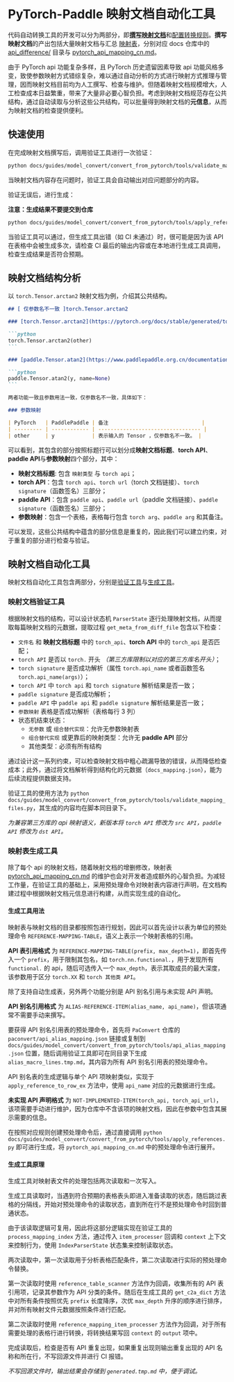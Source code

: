 # PyTorch-Paddle 映射文档自动化工具

代码自动转换工具的开发可以分为两部分，即[**撰写映射文档**](../pytorch_api_mapping_format_cn.html)和[配置转换规则](https://github.com/PaddlePaddle/PaConvert/blob/master/docs/CONTRIBUTING.md)。**撰写映射文档**的产出包括大量映射文档与汇总 [映射表](https://www.paddlepaddle.org.cn/documentation/docs/zh/develop/guides/model_convert/convert_from_pytorch/pytorch_api_mapping_cn.html)，分别对应 docs 仓库中的 [api_difference/](https://github.com/PaddlePaddle/docs/tree/develop/docs/guides/model_convert/convert_from_pytorch/api_difference) 目录与 [pytorch_api_mapping_cn.md](https://github.com/PaddlePaddle/docs/blob/develop/docs/guides/model_convert/convert_from_pytorch/pytorch_api_mapping_cn.md)。

由于 PyTorch api 功能复杂多样，且 PyTorch 历史遗留因素导致 api 功能风格多变，致使参数映射方式错综复杂，难以通过自动分析的方式进行映射方式推理与管理，因而映射文档目前均为人工撰写、检查与维护。但随着映射文档规模增大，人工检查成本日益繁重，带来了大量非必要心智负担。考虑到映射文档规范存在公共结构，通过自动读取与分析这些公共结构，可以批量得到映射文档的**元信息**，从而为映射文档的检查提供便利。

## 快速使用

在完成映射文档撰写后，调用验证工具进行一次验证：

```bash
python docs/guides/model_convert/convert_from_pytorch/tools/validate_mapping_files.py
```

当映射文档内容存在问题时，验证工具会自动输出对应问题部分的内容。

验证无误后，进行生成：

**注意：生成结果不要提交到仓库**

```bash
python docs/guides/model_convert/convert_from_pytorch/tools/apply_references.py
```

当验证工具可以通过，但生成工具出错（如 CI 未通过）时，很可能是因为该 API 在表格中会被生成多次，请检查 CI 最后的输出内容或在本地进行生成工具调用，检查生成结果是否符合预期。

## 映射文档结构分析

以 `torch.Tensor.arctan2` 映射文档为例，介绍其公共结构。

````markdown
## [ 仅参数名不一致 ]torch.Tensor.arctan2

### [torch.Tensor.arctan2](https://pytorch.org/docs/stable/generated/torch.arctan2.html#torch.arctan2)

```python
torch.Tensor.arctan2(other)
```

### [paddle.Tensor.atan2](https://www.paddlepaddle.org.cn/documentation/docs/en/develop/api/paddle/Tensor_en.html)

```python
paddle.Tensor.atan2(y, name=None)
```

两者功能一致且参数用法一致，仅参数名不一致，具体如下：

### 参数映射

| PyTorch   | PaddlePaddle | 备注                              |
| --------- | ------------ | --------------------------------- |
| other     | y            | 表示输入的 Tensor ，仅参数名不一致。 |
````

可以看到，其包含的部分按照标题行可以划分成**映射文档标题**、**torch API**、**paddle API**与**参数映射**四个部分，其中：

- **映射文档标题**: 包含 `映射类型` 与 `torch api`；
- **torch API**：包含 `torch api`、`torch url`（torch 文档链接）、`torch signature`（函数签名）三部分；
- **paddle API**：包含 `paddle api`、`paddle url`（paddle 文档链接）、`paddle signature`（函数签名）三部分；
- **参数映射**：包含一个表格，表格每行包含 `torch arg`、`paddle arg` 和其备注。

可以发现，这些公共结构中蕴含的部分信息是重复的，因此我们可以建立约束，对于重复的部分进行检查与验证。

## 映射文档自动化工具

映射文档自动化工具包含两部分，分别是[验证工具](https://github.com/PaddlePaddle/docs/blob/develop/docs/guides/model_convert/convert_from_pytorch/tools/validate_mapping_files.py)与[生成工具](https://github.com/PaddlePaddle/docs/blob/develop/docs/guides/model_convert/convert_from_pytorch/tools/apply_references.py)。

### 映射文档验证工具

根据映射文档的结构，可以设计状态机 `ParserState` 逐行处理映射文档，从而提取每篇映射文档的元数据，提取过程 `get_meta_from_diff_file` 包含以下检查：

- `文件名` 和 **映射文档标题** 中的 `torch_api`、**torch API** 中的 `torch_api` 是否匹配；
- `torch API` 是否以 `torch.` 开头 *（第三方库限制以对应的第三方库名开头）*；
- `torch signature` 是否成功解析（属性 `torch.api_name` 或者函数签名 `torch.api_name(args)`）；
- `torch API` 中 `torch api` 和 `torch signature` 解析结果是否一致；
- `paddle signature` 是否成功解析；
- `paddle API` 中 `paddle api` 和 `paddle signature` 解析结果是否一致；
- `参数映射` 表格是否成功解析（表格每行 3 列）
- 状态机结束状态：
    - `无参数` 或 `组合替代实现`：允许无参数映射表
    - `组合替代实现` 或更靠后的映射类型：允许无 **paddle API** 部分
    - 其他类型：必须有所有结构

通过设计这一系列约束，可以检查映射文档中粗心疏漏导致的错误，从而降低检查成本；此外，通过将文档解析得到结构化的元数据（`docs_mapping.json`），能为后续流程提供数据支持。

验证工具的使用方法为 `python docs/guides/model_convert/convert_from_pytorch/tools/validate_mapping_files.py`，其生成的内容均在脚本同目录下。

*为兼容第三方库的 api 映射语义，新版本将 `torch API` 修改为 `src API`，`paddle API` 修改为 `dst API`。*

### 映射表生成工具

除了每个 api 的映射文档，随着映射文档的增删修改，映射表 [pytorch_api_mapping_cn.md](https://github.com/PaddlePaddle/docs/blob/develop/docs/guides/model_convert/convert_from_pytorch/pytorch_api_mapping_cn.md) 的维护也会对开发者造成额外的心智负担。为减轻工作量，在验证工具的基础上，采用预处理命令对映射表内容进行声明，在文档构建过程中根据映射文档元信息进行构建，从而实现生成的自动化。

#### 生成工具用法

映射表与映射文档的目录都按照包进行规划，因此可以首先设计以表为单位的预处理命令 `REFERENCE-MAPPING-TABLE`，语义上表示一个映射表格的引用。

**API 表引用格式** 为 ``REFERENCE-MAPPING-TABLE(prefix, max_depth=1)``，即首先传入一个 `prefix`，用于限制其包名，如 `torch.nn.functional.`，用于发现所有 `functional.` 的 api，随后可选传入一个 `max_depth`，表示其取成员的最大深度，该参数用于区分 `torch.XX` 和 `torch 其他类 API`。

除了支持自动生成表，另外两个功能分别是 API 别名引用与未实现 API 声明。

**API 别名引用格式** 为 `ALIAS-REFERENCE-ITEM(alias_name, api_name)`，但该项通常不需要手动来撰写。

要获得 API 别名引用表的预处理命令，首先将 `PaConvert` 仓库的 `paconvert/api_alias_mapping.json` 链接或复制到 `docs/guides/model_convert/convert_from_pytorch/tools/api_alias_mapping.json` 位置，随后调用验证工具即可在同目录下生成 `alias_macro_lines.tmp.md`，其内容为所有 API 别名引用表的预处理命令。

API 别名表的生成逻辑与单个 API 项映射类似，实现于 `apply_reference_to_row_ex` 方法中，使用 `api_name` 对应的元数据进行生成。

**未实现 API 声明格式** 为 `NOT-IMPLEMENTED-ITEM(torch_api, torch_api_url)`，该项需要手动进行维护，因为仓库中不含该项的映射文档，因此在参数中包含其展示需要的信息。

在按照对应规则创建预处理命令后，通过直接调用 `python docs/guides/model_convert/convert_from_pytorch/tools/apply_references.py` 即可进行生成，将 `pytorch_api_mapping_cn.md` 中的预处理命令进行展开。

#### 生成工具原理

生成工具对映射表文件的处理包括两次读取和一次写入。

生成工具读取时，当遇到符合预期的表格表头即进入准备读取的状态，随后跳过表格的分隔线，开始对预处理命令的读取状态，直到所在行不是预处理命令时回到普通状态。

由于该读取逻辑可复用，因此将这部分逻辑实现在验证工具的 `process_mapping_index` 方法，通过传入 `item_processer` 回调和 `context` 上下文来控制行为，使用 `IndexParserState` 状态集来控制读取状态。

两次读取中，第一次读取用于分析表格匹配条件，第二次读取进行实际的预处理命令替换。

第一次读取时使用 `reference_table_scanner` 方法作为回调，收集所有的 API 表引用项，记录其参数作为 API 分类的条件。随后在生成工具的 `get_c2a_dict` 方法中对所有条件按照优先 `prefix` 长度降序，次优 `max_depth` 升序的顺序进行排序，并对所有映射文件元数据按照条件进行匹配。

第二次读取时使用 `reference_mapping_item_processer` 方法作为回调，对于所有需要处理的表格行进行转换，将转换结果写回 `context` 的 `output` 项中。

完成读取后，检查是否有 API 重复出现，如果重复出现则输出重复出现的 API 名称和所在行，不写回源文件并进行 CI 报错。

*不写回源文件时，输出结果会存储到 `generated.tmp.md` 中，便于调试。*
